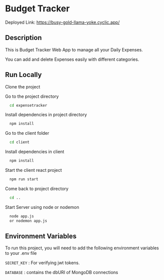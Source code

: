 
# Budget Tracker

Deployed Link: https://busy-gold-llama-yoke.cyclic.app/

## Description

This is Budget Tracker Web App to manage all your Daily Expenses.

You can add and delete Expenses easily with different categories.

## Run Locally

Clone the project



Go to the project directory

```bash
  cd expensetracker
```


Install dependencies in project directory

```bash
  npm install
```
Go to the client folder

```bash
  cd client
```
Install dependencies in client

```bash
  npm install
```

Start the client react project

```bash
  npm run start
```

Come back to project directory

```bash
  cd ..
```
Start Server using node or nodemon

```bash
  node app.js 
  or nodemon app.js
```




## Environment Variables

To run this project, you will need to add the following environment variables to your .env file

`SECRET_KEY` : For verifying jwt tokens.

`DATABASE` : contains the dbURI of MongoDB connections






